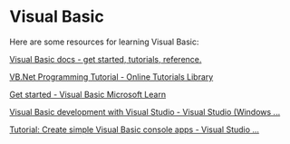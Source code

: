 
Visual Basic
============


Here are some resources for learning Visual Basic:

[Visual Basic docs - get started, tutorials, reference.](https://learn.microsoft.com/en-us/dotnet/visual-basic/)

[VB.Net Programming Tutorial - Online Tutorials Library](https://www.tutorialspoint.com/vb.net/index.htm)

[Get started - Visual Basic  Microsoft Learn](https://learn.microsoft.com/en-Us/dotnet/visual-basic/getting-started/)

[Visual Basic development with Visual Studio - Visual Studio (Windows ...](https://learn.microsoft.com/en-us/visualstudio/get-started/visual-basic/?view=vs-2022)

[Tutorial: Create simple Visual Basic console apps - Visual Studio ...](https://learn.microsoft.com/en-us/visualstudio/get-started/visual-basic/tutorial-console?view=vs-2022)